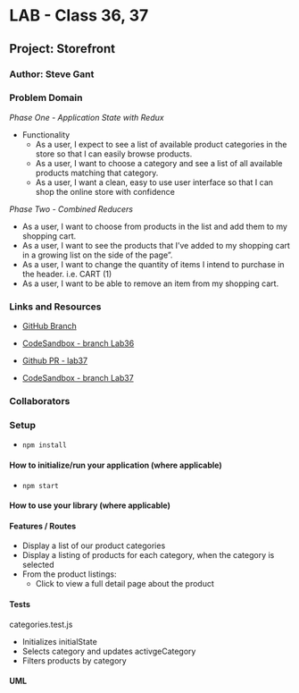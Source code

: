 # LAB - Class 36, 37

## Project: Storefront

### Author: Steve Gant

### Problem Domain  

*Phase One -  Application State with Redux*
- Functionality
  - As a user, I expect to see a list of available product categories in the store so that I can easily browse products.
  - As a user, I want to choose a category and see a list of all available products matching that category.
  - As a user, I want a clean, easy to use user interface so that I can shop the online store with confidence

*Phase Two - Combined Reducers*
  - As a user, I want to choose from products in the list and add them to my shopping cart.
  - As a user, I want to see the products that I’ve added to my shopping cart in a growing list on the side of the page”.
  - As a user, I want to change the quantity of items I intend to purchase in the header. i.e. CART (1)
  - As a user, I want to be able to remove an item from my shopping cart.

### Links and Resources

- [GitHub Branch](https://github.com/stevengant/storefront/tree/lab36) 

- [CodeSandbox - branch Lab36](https://codesandbox.io/p/github/stevengant/storefront/lab36?file=README.md&workspace=%257B%2522activeFilepath%2522%253Anull%252C%2522openFiles%2522%253A%255B%255D%252C%2522sidebarPanel%2522%253A%2522EXPLORER%2522%252C%2522gitSidebarPanel%2522%253A%2522COMMIT%2522%252C%2522spaces%2522%253A%257B%2522clg1qv43a00eu356lzjm6iur3%2522%253A%257B%2522key%2522%253A%2522clg1qv43a00eu356lzjm6iur3%2522%252C%2522name%2522%253A%2522Default%2522%252C%2522devtools%2522%253A%255B%257B%2522type%2522%253A%2522PREVIEW%2522%252C%2522taskId%2522%253A%2522start%2522%252C%2522port%2522%253A3000%252C%2522key%2522%253A%2522clg1qv43a00ev356la3ghu2ky%2522%252C%2522isMinimized%2522%253Afalse%257D%255D%257D%257D%252C%2522currentSpace%2522%253A%2522clg1qv43a00eu356lzjm6iur3%2522%252C%2522spacesOrder%2522%253A%255B%2522clg1qv43a00eu356lzjm6iur3%2522%255D%252C%2522hideCodeEditor%2522%253Afalse%257D)

- [Github PR - lab37](https://github.com/stevengant/storefront/pull/4)

- [CodeSandbox - branch Lab37](https://codesandbox.io/p/github/stevengant/storefront/combined-reducers?file=README.md&workspace=%257B%2522activeFilepath%2522%253Anull%252C%2522openFiles%2522%253A%255B%255D%252C%2522sidebarPanel%2522%253A%2522EXPLORER%2522%252C%2522gitSidebarPanel%2522%253A%2522COMMIT%2522%252C%2522spaces%2522%253A%257B%2522clg322viz00cq356l06p2evn9%2522%253A%257B%2522key%2522%253A%2522clg322viz00cq356l06p2evn9%2522%252C%2522name%2522%253A%2522Default%2522%252C%2522devtools%2522%253A%255B%257B%2522type%2522%253A%2522PREVIEW%2522%252C%2522taskId%2522%253A%2522start%2522%252C%2522port%2522%253A3000%252C%2522key%2522%253A%2522clg322viz00cr356lq8qr258j%2522%252C%2522isMinimized%2522%253Afalse%257D%255D%257D%257D%252C%2522currentSpace%2522%253A%2522clg322viz00cq356l06p2evn9%2522%252C%2522spacesOrder%2522%253A%255B%2522clg322viz00cq356l06p2evn9%2522%255D%252C%2522hideCodeEditor%2522%253Afalse%257D)

### Collaborators

### Setup

- `npm install`

#### How to initialize/run your application (where applicable)

- `npm start`

#### How to use your library (where applicable)

#### Features / Routes

- Display a list of our product categories
- Display a listing of products for each category, when the category is selected
- From the product listings:
  - Click to view a full detail page about the product

#### Tests

categories.test.js
  - Initializes initialState
  - Selects category and updates activgeCategory
  - Filters products by category

#### UML
